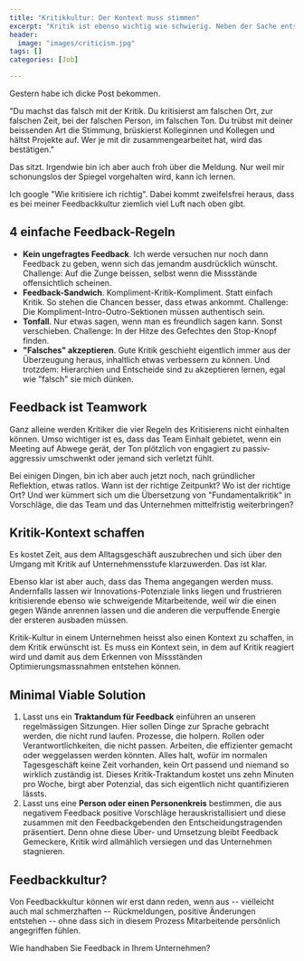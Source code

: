 ```yaml
---
title: "Kritikkultur: Der Kontext muss stimmen"
excerpt: "Kritik ist ebenso wichtig wie schwierig. Neben der Sache entscheidet oft der Ton, die Art und Weise des Kritisierens und der Kontext darüber, wie erfolgreich Kritik ist."
header:
  image: "images/criticism.jpg"
tags: []
categories: [Job]

---
```


Gestern habe ich dicke Post bekommen.

"Du machst das falsch mit der Kritik. Du kritisierst am falschen Ort, zur falschen Zeit, bei der falschen Person, im falschen Ton. Du trübst mit deiner beissenden Art die Stimmung, brüskierst Kolleginnen und Kollegen und hältst Projekte auf. Wer je mit dir zusammengearbeitet hat, wird das bestätigen."

Das sitzt. Irgendwie bin ich aber auch froh über die Meldung. Nur weil mir schonungslos der Spiegel vorgehalten wird, kann ich lernen.

Ich google "Wie kritisiere ich richtig". Dabei kommt zweifelsfrei heraus, dass es bei meiner Feedbackkultur ziemlich viel Luft nach oben gibt.

## 4 einfache Feedback-Regeln

- **Kein ungefragtes Feedback**. Ich werde versuchen nur noch dann Feedback zu geben, wenn sich das jemandm ausdrücklich wünscht. Challenge: Auf die Zunge beissen, selbst wenn die Missstände offensichtlich scheinen.
- **Feedback-Sandwich**. Kompliment-Kritik-Kompliment. Statt einfach Kritik. So stehen die Chancen besser, dass etwas ankommt. Challenge: Die Kompliment-Intro-Outro-Sektionen müssen authentisch sein.
- **Tonfall**. Nur etwas sagen, wenn man es freundlich sagen kann. Sonst verschieben. Challenge: In der Hitze des Gefechtes den Stop-Knopf finden.
- **"Falsches" akzeptieren**. Gute Kritik geschieht eigentlich immer aus der Überzeugung heraus, inhaltlich etwas verbessern zu können. Und trotzdem: Hierarchien und Entscheide sind zu akzeptieren lernen, egal wie "falsch" sie mich dünken.

## Feedback ist Teamwork

Ganz alleine werden Kritiker die vier Regeln des Kritisierens nicht einhalten können. Umso wichtiger ist es, dass das Team Einhalt gebietet, wenn ein Meeting auf Abwege gerät, der Ton plötzlich von engagiert zu passiv-aggressiv umschwenkt oder jemand sich verletzt fühlt. 

Bei einigen Dingen, bin ich aber auch jetzt noch, nach gründlicher Reflektion, etwas ratlos. Wann ist der richtige Zeitpunkt? Wo ist der richtige Ort? Und wer kümmert sich um die Übersetzung von "Fundamentalkritik" in Vorschläge, die das Team und das Unternehmen mittelfristig weiterbringen?

## Kritik-Kontext schaffen

Es kostet Zeit, aus dem Alltagsgeschäft auszubrechen und sich über den Umgang mit Kritik auf Unternehmensstufe klarzuwerden. Das ist klar.

Ebenso klar ist aber auch, dass das Thema angegangen werden muss. Andernfalls lassen wir Innovations-Potenziale links liegen und frustrieren kritisierende ebenso wie schweigende Mitarbeitende, weil wir die einen gegen Wände anrennen lassen und die anderen die verpuffende Energie der ersteren ausbaden müssen.

Kritik-Kultur in einem Unternehmen heisst also einen Kontext zu schaffen, in dem Kritik erwünscht ist. Es muss ein Kontext sein, in dem auf Kritik reagiert wird und damit aus dem Erkennen von Missständen Optimierungsmassnahmen entstehen können.

## Minimal Viable Solution

1. Lasst uns ein **Traktandum für Feedback** einführen an unseren regelmässigen Sitzungen. Hier sollen Dinge zur Sprache gebracht werden, die nicht rund laufen. Prozesse, die holpern. Rollen oder Verantwortlichkeiten, die nicht passen. Arbeiten, die effizienter gemacht oder weggelassen werden könnten. Alles halt, wofür im normalen Tagesgeschäft keine Zeit vorhanden, kein Ort passend und niemand so wirklich zuständig ist. Dieses Kritik-Traktandum kostet uns zehn Minuten pro Woche, birgt aber Potenzial, das sich eigentlich nicht quantifizieren lässts.
2. Lasst uns eine **Person oder einen Personenkreis** bestimmen, die aus negativem Feedback positive Vorschläge herauskristallisiert und diese zusammen mit den Feedbackgebenden den Entscheidungstragenden präsentiert. Denn ohne diese Über- und Umsetzung bleibt Feedback Gemeckere, Kritik wird allmählich versiegen und das Unternehmen stagnieren. 

## Feedbackkultur?

Von Feedbackkultur können wir erst dann reden, wenn aus -- vielleicht auch mal schmerzhaften -- Rückmeldungen, positive Änderungen entstehen -- ohne dass sich in diesem Prozess Mitarbeitende persönlich angegriffen fühlen.

Wie handhaben Sie Feedback in Ihrem Unternehmen?



